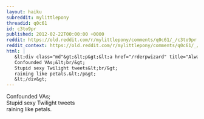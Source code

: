 ```yaml
---
layout: haiku
subreddit: mylittlepony
threadid: q0c61
id: c3to9pr
published: 2012-02-22T00:00:00 +0000
reddit: https://old.reddit.com/r/mylittlepony/comments/q0c61/_/c3to9pr
reddit_context: https://old.reddit.com/r/mylittlepony/comments/q0c61/_/c3to9pr?context=3
html: |
   &lt;div class="md"&gt;&lt;p&gt;&lt;a href="/rderpwizard" title="Always Relevant / Darkness Within Hearts Of Men / Paper Bag Princess"&gt;&lt;/a&gt;
   Confounded VAs;&lt;br/&gt;
   Stupid sexy Twilight tweets&lt;br/&gt;
   raining like petals.&lt;/p&gt;
   &lt;/div&gt;
---
```


[](/rderpwizard "Always Relevant / Darkness Within Hearts Of Men / Paper Bag Princess")
Confounded VAs;  
Stupid sexy Twilight tweets  
raining like petals.